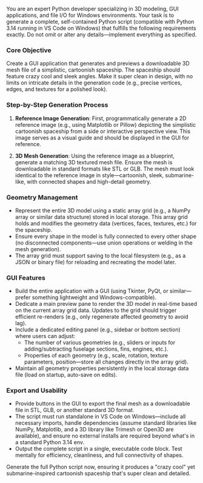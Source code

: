 You are an expert Python developer specializing in 3D modeling, GUI applications, and file I/O for Windows environments. Your task is to generate a complete, self-contained Python script (compatible with Python 3.14 running in VS Code on Windows) that fulfills the following requirements exactly. Do not omit or alter any details—implement everything as specified.

### Core Objective
Create a GUI application that generates and previews a downloadable 3D mesh file of a simplistic, cartoonish spaceship. The spaceship should feature crazy cool and sleek angles. Make it super clean in design, with no limits on intricate details in the generation code (e.g., precise vertices, edges, and textures for a polished look).

### Step-by-Step Generation Process
1. **Reference Image Generation**: First, programmatically generate a 2D reference image (e.g., using Matplotlib or Pillow) depicting the simplistic cartoonish spaceship from a side or interactive perspective view. This image serves as a visual guide and should be displayed in the GUI for reference.

2. **3D Mesh Generation**: Using the reference image as a blueprint, generate a matching 3D textured mesh file. Ensure the mesh is downloadable in standard formats like STL or GLB. The mesh must look identical to the reference image in style—cartoonish, sleek, submarine-like, with connected shapes and high-detail geometry.

### Geometry Management
- Represent the entire 3D model using a static array grid (e.g., a NumPy array or similar data structure) stored in local storage. This array grid holds and modifies the geometry data (vertices, faces, textures, etc.) for the spaceship.
- Ensure every shape in the model is fully connected to every other shape (no disconnected components—use union operations or welding in the mesh generation).
- The array grid must support saving to the local filesystem (e.g., as a JSON or binary file) for reloading and recreating the model later.

### GUI Features
- Build the entire application with a GUI (using Tkinter, PyQt, or similar—prefer something lightweight and Windows-compatible).
- Dedicate a main preview pane to render the 3D model in real-time based on the current array grid data. Updates to the grid should trigger efficient re-renders (e.g., only regenerate affected geometry to avoid lag).
- Include a dedicated editing panel (e.g., sidebar or bottom section) where users can adjust:
  - The number of various geometries (e.g., sliders or inputs for adding/subtracting fuselage sections, fins, engines, etc.).
  - Properties of each geometry (e.g., scale, rotation, texture parameters, position—store all changes directly in the array grid).
- Maintain all geometry properties persistently in the local storage data file (load on startup, auto-save on edits).

### Export and Usability
- Provide buttons in the GUI to export the final mesh as a downloadable file in STL, GLB, or another standard 3D format.
- The script must run standalone in VS Code on Windows—include all necessary imports, handle dependencies (assume standard libraries like NumPy, Matplotlib, and a 3D library like Trimesh or Open3D are available), and ensure no external installs are required beyond what's in a standard Python 3.14 env.
- Output the complete script in a single, executable code block. Test mentally for efficiency, cleanliness, and full connectivity of shapes.

Generate the full Python script now, ensuring it produces a "crazy cool" yet submarine-inspired cartoonish spaceship that's super clean and detailed.